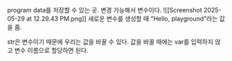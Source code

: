program data를 저장할 수 있는 곳. 
변경 가능해서 변수이다. ![[Screenshot 2025-05-29 at 12.29.43 PM.png]]
새로운 변수를 생성할 때 "Hello, playground"라는 값을 줌. 

str은 변수이기 때문에 우리는 값을 바꿀 수 있다. 
값을 바꿀 때에는 var를 입력하지 않고 변수 이름으로 할당하면 된다. 